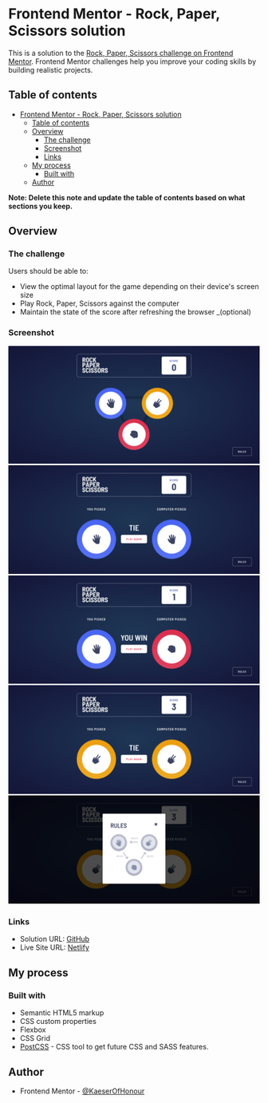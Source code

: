 # Frontend Mentor - Rock, Paper, Scissors solution

This is a solution to the [Rock, Paper, Scissors challenge on Frontend Mentor](https://www.frontendmentor.io/challenges/rock-paper-scissors-game-pTgwgvgH). Frontend Mentor challenges help you improve your coding skills by building realistic projects.

## Table of contents

- [Frontend Mentor - Rock, Paper, Scissors solution](#frontend-mentor---rock-paper-scissors-solution)
  - [Table of contents](#table-of-contents)
  - [Overview](#overview)
    - [The challenge](#the-challenge)
    - [Screenshot](#screenshot)
    - [Links](#links)
  - [My process](#my-process)
    - [Built with](#built-with)
  - [Author](#author)

**Note: Delete this note and update the table of contents based on what sections you keep.**

## Overview

### The challenge

Users should be able to:

-   View the optimal layout for the game depending on their device's screen size
-   Play Rock, Paper, Scissors against the computer
-   Maintain the state of the score after refreshing the browser \_(optional)

### Screenshot

![](./screenshots/LargeScreen1.png)
![](./screenshots/LargeScreen2.png)
![](./screenshots/LargeScreen3.png)
![](./screenshots/LargeScreen4.png)
![](./screenshots/LargeScreen5.png)

### Links

-   Solution URL: [GitHub](https://github.com/KaeserOfHonour/Frontend-Mentor-Rock-Paper-Scissors)
-   Live Site URL: [Netlify](https://frontend-mentor-smug-rock-paper-scissors.netlify.app)

## My process

### Built with

-   Semantic HTML5 markup
-   CSS custom properties
-   Flexbox
-   CSS Grid
-   [PostCSS](https://postcss.org/) - CSS tool to get future CSS and SASS features.

## Author

-   Frontend Mentor - [@KaeserOfHonour](https://www.frontendmentor.io/profile/KaeserOfHonour)
